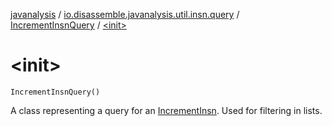 [javanalysis](../../index.md) / [io.disassemble.javanalysis.util.insn.query](../index.md) / [IncrementInsnQuery](index.md) / [&lt;init&gt;](./-init-.md)

# &lt;init&gt;

`IncrementInsnQuery()`

A class representing a query for an [IncrementInsn](../../io.disassemble.javanalysis.insn/-increment-insn/index.md).
Used for filtering in lists.


